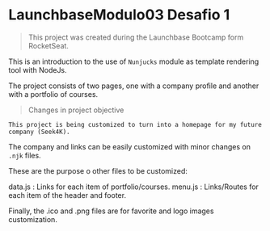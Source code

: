 # LaunchbaseModulo03 Desafio 1

> This project was created during the Launchbase Bootcamp form RocketSeat.

This is an introduction to the use of `Nunjucks` module as template rendering tool with NodeJs.

The project consists of two pages, one with a company profile and another with a portfolio of courses.

> Changes in project objective

`This project is being customized to turn into a homepage for my future company (Seek4K).`

The company and links can be easily customized with minor changes on `.njk` files.

These are the purpose o other files to be customized:

data.js : Links for each item of portfolio/courses.
menu.js : Links/Routes for each item of the header and footer.

Finally, the .ico and .png files are for favorite and logo images customization.


